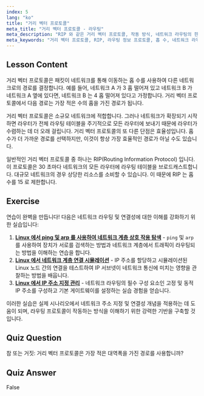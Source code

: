 ```yaml
---
index: 5
lang: "ko"
title: "거리 벡터 프로토콜"
meta_title: "거리 벡터 프로토콜 - 라우팅"
meta_description: "RIP 와 같은 거리 벡터 프로토콜, 작동 방식, 네트워크 라우팅의 한계에 대해 알아보세요. 홉 수와 네트워크 효율성을 이해합니다."
meta_keywords: "거리 벡터 프로토콜, RIP, 라우팅 정보 프로토콜, 홉 수, 네트워크 라우팅, Linux 네트워킹, 초보자 가이드, 튜토리얼"
---
```


## Lesson Content

거리 벡터 프로토콜은 패킷이 네트워크를 통해 이동하는 홉 수를 사용하여 다른 네트워크로의 경로를 결정합니다. 예를 들어, 네트워크 A 가 3 홉 떨어져 있고 네트워크 B 가 네트워크 A 옆에 있다면, 네트워크 B 는 4 홉 떨어져 있다고 가정합니다. 거리 벡터 프로토콜에서 다음 경로는 가장 적은 수의 홉을 가진 경로가 됩니다.

거리 벡터 프로토콜은 소규모 네트워크에 적합합니다. 그러나 네트워크가 확장되기 시작하면 라우터가 전체 라우팅 테이블을 주기적으로 모든 라우터에 보내기 때문에 라우터가 수렴하는 데 더 오래 걸립니다. 거리 벡터 프로토콜의 또 다른 단점은 효율성입니다. 홉 수가 더 가까운 경로를 선택하지만, 이것이 항상 가장 효율적인 경로가 아닐 수도 있습니다.

일반적인 거리 벡터 프로토콜 중 하나는 RIP(Routing Information Protocol) 입니다. 이 프로토콜은 30 초마다 네트워크의 모든 라우터에 라우팅 테이블을 브로드캐스트합니다. 대규모 네트워크의 경우 상당한 리소스를 소비할 수 있습니다. 이 때문에 RIP 는 홉 수를 15 로 제한합니다.

## Exercise

연습이 완벽을 만듭니다! 다음은 네트워크 라우팅 및 연결성에 대한 이해를 강화하기 위한 실습입니다:

1. **[Linux 에서 ping 및 arp 를 사용하여 네트워크 계층 상호 작용 탐색](https://labex.io/ko/labs/comptia-explore-network-layer-interaction-with-ping-and-arp-in-linux-592746)** - `ping` 및 `arp`를 사용하여 장치가 서로를 검색하는 방법과 네트워크 계층에서 트래픽이 라우팅되는 방법을 이해하는 연습을 합니다.
2. **[Linux 에서 네트워크 계층 연결 시뮬레이션](https://labex.io/ko/labs/comptia-simulate-network-layer-connectivity-in-linux-592752)** - IP 주소를 할당하고 시뮬레이션된 Linux 노드 간의 연결을 테스트하여 IP 서브넷이 네트워크 통신에 미치는 영향을 관찰하는 방법을 배웁니다.
3. **[Linux 에서 IP 주소 지정 관리](https://labex.io/ko/labs/comptia-manage-ip-addressing-in-linux-592736)** - 네트워크 라우팅의 필수 구성 요소인 고정 및 동적 IP 주소를 구성하고 기본 게이트웨이를 설정하는 실습 경험을 얻습니다.

이러한 실습은 실제 시나리오에서 네트워크 주소 지정 및 연결성 개념을 적용하는 데 도움이 되며, 라우팅 프로토콜이 작동하는 방식을 이해하기 위한 강력한 기반을 구축할 것입니다.

## Quiz Question

참 또는 거짓: 거리 벡터 프로토콜은 가장 적은 대역폭을 가진 경로를 사용합니까?

## Quiz Answer

False
